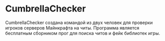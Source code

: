 # CumbrellaChecker
CumbrellaChecker создана командой из двух человек для проверки игроков серверов Майнкрафта на читы. Программа является бесплатным сборником прог для поиска читов и фейк библиотек игры.
